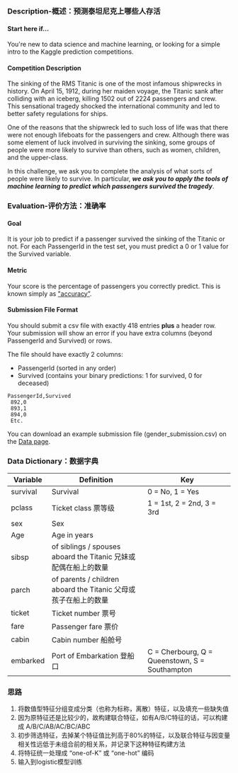 ### Description-概述：预测泰坦尼克上哪些人存活

#### Start here if...

You're new to data science and machine learning, or looking for a simple intro to the Kaggle prediction competitions.

#### Competition Description

The sinking of the RMS Titanic is one of the most infamous shipwrecks in history.  On April 15, 1912, during her maiden voyage, the Titanic sank after colliding with an iceberg, killing 1502 out of 2224 passengers and crew. This sensational tragedy shocked the international community and led to better safety regulations for ships.

One of the reasons that the shipwreck led to such loss of life was that there were not enough lifeboats for the passengers and crew. Although there was some element of luck involved in surviving the sinking, some groups of people were more likely to survive than others, such as women, children, and the upper-class.

In this challenge, we ask you to complete the analysis of what sorts of people were likely to survive. In particular, ***we ask you to apply the tools of machine learning to predict which passengers survived the tragedy***.



### Evaluation-评价方法：准确率

#### Goal

It is your job to predict if a passenger survived the sinking of the Titanic or not. 
For each PassengerId in the test set, you must predict a 0 or 1 value for the Survived variable.

#### Metric

Your score is the percentage of passengers you correctly predict. This is known simply as ["accuracy”](https://en.wikipedia.org/wiki/Accuracy_and_precision#In_binary_classification).

#### Submission File Format

You should submit a csv file with exactly 418 entries **plus** a header row. Your submission will show an error if you have extra columns (beyond PassengerId and Survived) or rows.

The file should have exactly 2 columns:

- PassengerId (sorted in any order)
- Survived (contains your binary predictions: 1 for survived, 0 for deceased)

```
PassengerId,Survived
 892,0
 893,1
 894,0
 Etc.
```

You can download an example submission file (gender_submission.csv) on the [Data page](https://www.kaggle.com/c/titanic/data).





### Data Dictionary：数据字典

| **Variable** | **Definition**                                               | **Key**                                        |
| ------------ | ------------------------------------------------------------ | ---------------------------------------------- |
| survival     | Survival                                                     | 0 = No, 1 = Yes                                |
| pclass       | Ticket class 票等级                                          | 1 = 1st, 2 = 2nd, 3 = 3rd                      |
| sex          | Sex                                                          |                                                |
| Age          | Age in years                                                 |                                                |
| sibsp        | of siblings / spouses aboard the Titanic 兄妹或配偶在船上的数量 |                                                |
| parch        | of parents / children aboard the Titanic 父母或孩子在船上的数量 |                                                |
| ticket       | Ticket number 票号                                           |                                                |
| fare         | Passenger fare 票价                                          |                                                |
| cabin        | Cabin number 船舱号                                          |                                                |
| embarked     | Port of Embarkation 登船口                                   | C = Cherbourg, Q = Queenstown, S = Southampton |





### 思路

1. 将数值型特征分组变成分类（也称为标称，离散）特征，以及填充一些缺失值
2. 因为原特征还是比较少的，故构建联合特征，如有A/B/C特征的话，可以构建成 A/B/C/AB/AC/BC/ABC
3. 初步筛选特征，去掉某个特征值比列高于80%的特征，以及联合特征与因变量相关性远低于未组合前的相关系，并记录下这种特征构建方法
4. 将特征统一处理成 “one-of-K” 或 “one-hot” 编码
5. 输入到logistic模型训练


